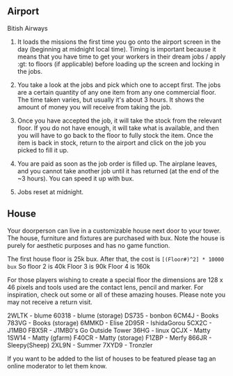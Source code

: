 ## Airport

Bitish Airways

1. It loads the missions the first time you go onto the airport screen in the day (beginning at midnight local time). Timing is important because it means that you have time to get your workers in their dream jobs / apply :gt:  to floors (if applicable) before loading up the screen and locking in the jobs.

2. You take a look at the jobs and pick which one to accept first. The jobs are a certain quantity of any one item from any one commercial floor. The time taken varies, but usually it's about 3 hours. It shows the amount of money you will receive from taking the job.

3. Once you have accepted the job, it will take the stock from the relevant floor. If you do not have enough, it will take what is available, and then you will have to go back to the floor to fully stock the item. Once the item is back in stock, return to the airport and click on the job you picked to fill it up.

4. You are paid as soon as the job order is filled up. The airplane leaves, and you cannot take another job until it has returned (at the end of the ~3 hours). You can speed it up with bux.

5. Jobs reset at midnight.

## House

Your doorperson can live in a customizable house next door to your tower.  The house, furniture and fixtures are purchased with bux.  Note the house is purely for aesthetic purposes and has no game function.

The first house floor is 25k bux.
After that, the cost is
`[(Floor#)^2] * 10000 bux`
So floor 2 is 40k
Floor 3 is 90k
Floor 4 is 160k

For those players wishing to create a special floor the dimensions are 128 x 46 pixels and tools used are the contact lens, pencil and marker.
For inspiration, check out some or all of these amazing houses.  Please note you may not receive a return visit.

2WLTK - blume
60318 - blume (storage)
DS735 - bonbon
6CM4J - Books
783VG - Books (storage)
6MMKD - Elise
2D95R - IshidaGorou
5CX2C - J1MB0
FBX5R - J1MB0's Go Outside Tower
36HG - linux
QCJX - Matty
1SW14 - Matty (gfarm)
F40CR - Matty (storage)
F1ZBP - Merfy
866JR - Sleepy(Sheep)
2XL9N - Summer
7XYD9 - Tronzler

If you want to be added to the list of houses to be featured please tag an online moderator to let them know.
